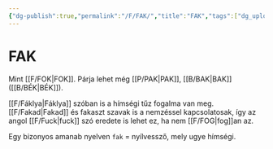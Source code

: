 ```yaml
---
{"dg-publish":true,"permalink":"/F/FAK/","title":"FAK","tags":["dg_uploaded"],"created":"2023-10-23T02:56","updated":"2023-10-25T01:17"}
---
```



# FAK

Mint [[F/FOK\|FOK]]. Párja lehet még [[P/PAK\|PAK]], [[B/BAK\|BAK]] ([[B/BÉK\|BÉK]]).  

[[F/Fáklya\|Fáklya]] szóban is a hímségi tűz fogalma van meg. [[F/Fakad\|Fakad]] és fakaszt szavak is a nemzéssel kapcsolatosak, így az angol [[F/Fuck\|fuck]] szó eredete is lehet ez, ha nem [[F/FOG\|fog]]an az.  

Egy bizonyos amanab nyelven `fak` = nyílvessző, mely ugye hímségi.  